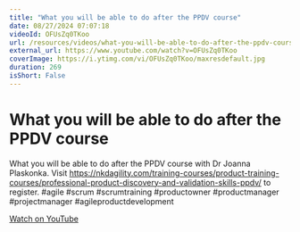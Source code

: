 ```yaml
---
title: "What you will be able to do after the PPDV course"
date: 08/27/2024 07:07:18
videoId: OFUsZq0TKoo
url: /resources/videos/what-you-will-be-able-to-do-after-the-ppdv-course
external_url: https://www.youtube.com/watch?v=OFUsZq0TKoo
coverImage: https://i.ytimg.com/vi/OFUsZq0TKoo/maxresdefault.jpg
duration: 269
isShort: False
---
```


# What you will be able to do after the PPDV course

What you will be able to do after the PPDV course with Dr Joanna Plaskonka. Visit https://nkdagility.com/training-courses/product-training-courses/professional-product-discovery-and-validation-skills-ppdv/ to register. #agile #scrum #scrumtraining #productowner #productmanager #projectmanager #agileproductdevelopment

[Watch on YouTube](https://www.youtube.com/watch?v=OFUsZq0TKoo)
